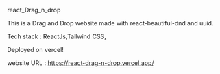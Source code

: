 react_Drag_n_drop

This is a Drag and Drop website made with react-beautiful-dnd and uuid.

Tech stack : ReactJs,Tailwind CSS,

Deployed on vercel!

website URL : https://react-drag-n-drop.vercel.app/